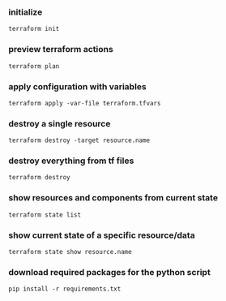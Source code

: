 ### initialize

    terraform init

### preview terraform actions

    terraform plan

### apply configuration with variables

    terraform apply -var-file terraform.tfvars

### destroy a single resource

    terraform destroy -target resource.name

### destroy everything from tf files

    terraform destroy

### show resources and components from current state

    terraform state list

### show current state of a specific resource/data

    terraform state show resource.name    
    
### download required packages for the python script 
    
    pip install -r requirements.txt 

